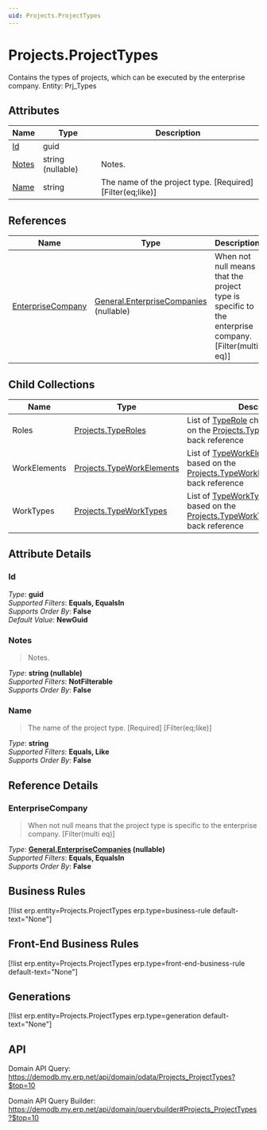```yaml
---
uid: Projects.ProjectTypes
---
```

# Projects.ProjectTypes

Contains the types of projects, which can be executed by the enterprise company. Entity: Prj_Types

## Attributes

| Name | Type | Description |
| ---- | ---- | --- |
| [Id](Projects.ProjectTypes.md#Id) | guid |  
| [Notes](Projects.ProjectTypes.md#Notes) | string (nullable) | Notes. 
| [Name](Projects.ProjectTypes.md#Name) | string | The name of the project type. [Required] [Filter(eq;like)] 

## References

| Name | Type | Description |
| ---- | ---- | --- |
| [EnterpriseCompany](Projects.ProjectTypes.md#EnterpriseCompany) | [General.EnterpriseCompanies](General.EnterpriseCompanies.md) (nullable) | When not null means that the project type is specific to the enterprise company. [Filter(multi eq)] |

## Child Collections

| Name | Type | Description |
| ---- | ---- | --- |
| Roles | [Projects.TypeRoles](Projects.TypeRoles.md) | List of [TypeRole](Projects.TypeRoles.md) child objects, based on the [Projects.TypeRole.ProjectType](Projects.TypeRoles.md#ProjectType) back reference 
| WorkElements | [Projects.TypeWorkElements](Projects.TypeWorkElements.md) | List of [TypeWorkElement](Projects.TypeWorkElements.md) child objects, based on the [Projects.TypeWorkElement.ProjectType](Projects.TypeWorkElements.md#ProjectType) back reference 
| WorkTypes | [Projects.TypeWorkTypes](Projects.TypeWorkTypes.md) | List of [TypeWorkType](Projects.TypeWorkTypes.md) child objects, based on the [Projects.TypeWorkType.ProjectType](Projects.TypeWorkTypes.md#ProjectType) back reference 


## Attribute Details

### Id

_Type_: **guid**  
_Supported Filters_: **Equals, EqualsIn**  
_Supports Order By_: **False**  
_Default Value_: **NewGuid**  

### Notes

> Notes.

_Type_: **string (nullable)**  
_Supported Filters_: **NotFilterable**  
_Supports Order By_: **False**  

### Name

> The name of the project type. [Required] [Filter(eq;like)]

_Type_: **string**  
_Supported Filters_: **Equals, Like**  
_Supports Order By_: **False**  


## Reference Details

### EnterpriseCompany

> When not null means that the project type is specific to the enterprise company. [Filter(multi eq)]

_Type_: **[General.EnterpriseCompanies](General.EnterpriseCompanies.md) (nullable)**  
_Supported Filters_: **Equals, EqualsIn**  
_Supports Order By_: **False**  



## Business Rules

[!list erp.entity=Projects.ProjectTypes erp.type=business-rule default-text="None"]

## Front-End Business Rules

[!list erp.entity=Projects.ProjectTypes erp.type=front-end-business-rule default-text="None"]

## Generations

[!list erp.entity=Projects.ProjectTypes erp.type=generation default-text="None"]

## API

Domain API Query:
<https://demodb.my.erp.net/api/domain/odata/Projects_ProjectTypes?$top=10>

Domain API Query Builder:
<https://demodb.my.erp.net/api/domain/querybuilder#Projects_ProjectTypes?$top=10>

